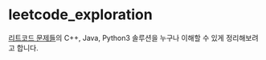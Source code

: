 # leetcode_exploration
<a href="https://leetcode.com/problems/" title="leetcode.com/problems">리트코드 문제들</a>의 C++, Java, Python3 솔루션을 누구나 이해할 수 있게 정리해보려고 합니다.
